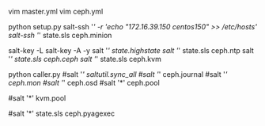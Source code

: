 vim master.yml
vim ceph.yml

python setup.py
salt-ssh '*' -r 'echo "172.16.39.150 centos150" >> /etc/hosts'
salt-ssh '*' state.sls ceph.minion

salt-key -L
salt-key -A -y
salt '*' state.highstate
salt '*' state.sls ceph.ntp
salt '*' state.sls ceph.ceph
salt '*' state.sls ceph.kvm

python caller.py
#salt '*' saltutil.sync_all
#salt '*' ceph.journal
#salt '*' ceph.mon
#salt '*' ceph.osd
#salt '*' ceph.pool

#salt '*' kvm.pool

#salt '*' state.sls ceph.pyagexec
